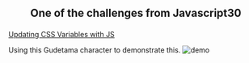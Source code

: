 ## <p align="center">One of the challenges from Javascript30 </p>

[Updating CSS Variables with JS](https://javascript30.com/)

Using this Gudetama character to demonstrate this.
![demo](gudemtama-gif.gif)